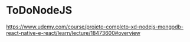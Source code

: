 # ToDoNodeJS
https://www.udemy.com/course/projeto-completo-xd-nodejs-mongodb-react-native-e-react/learn/lecture/18473600#overview

